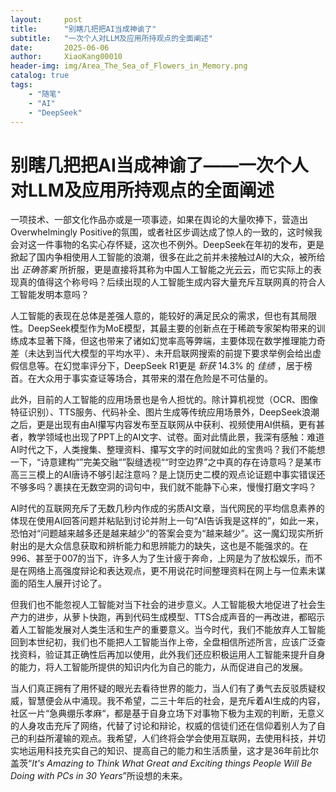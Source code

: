 ```yaml
---
layout:     post
title:      "别瞎几把把AI当成神谕了"
subtitle:   "一次个人对LLM及应用所持观点的全面阐述"
date:       2025-06-06
author:     XiaoKang00010
header-img: img/Area_The_Sea_of_Flowers_in_Memory.png
catalog: true
tags:
    - "随笔"
    - "AI"
    - "DeepSeek"
---
```


# 别瞎几把把AI当成神谕了——一次个人对LLM及应用所持观点的全面阐述

​	一项技术、一部文化作品亦或是一项事迹，如果在舆论的大量吹捧下，营造出Overwhelmingly Positive的氛围，或者社区步调达成了惊人的一致的，这时候我会对这一件事物的名实心存怀疑，这次也不例外。DeepSeek在年初的发布，更是掀起了国内争相使用人工智能的浪潮，很多在此之前并未接触过AI的大众，被所给出 *正确答案* 所折服，更是直接将其称为中国人工智能之光云云，而它实际上的表现真的值得这个称号吗？后续出现的人工智能生成内容大量充斥互联网真的符合人工智能发明本意吗？

​	人工智能的表现在总体是差强人意的，能较好的满足民众的需求，但也有其局限性。DeepSeek模型作为MoE模型，其最主要的创新点在于稀疏专家架构带来的训练成本显著下降，但这也带来了诸如幻觉率高等弊端，主要体现在数学推理能力奇差（未达到当代大模型的平均水平）、未开启联网搜索的前提下要求举例会给出虚假信息等。在幻觉率评分下，DeepSeek R1更是 *斩获* 14.3% 的 *佳绩* ，居于榜首。在大众用于事实查证等场合，其带来的潜在危险是不可估量的。

​	此外，目前的人工智能的应用场景也是令人担忧的。除计算机视觉（OCR、图像特征识别）、TTS服务、代码补全、图片生成等传统应用场景外，DeepSeek浪潮之后，更是出现有由AI攥写内容发布至互联网从中获利、视频使用AI供稿，更有甚者，教学领域也出现了PPT上的AI文字、试卷。面对此情此景，我深有感触：难道AI时代之下，人类搜集、整理资料、攥写文字的时间就如此的宝贵吗？我们不能想一下，“诗意建构“”完美交融“”裂缝透视““时空边界”之中真的存在诗意吗？是某市高三三模上的AI唐诗不够引起注意吗？是上饶历史二模的观点论证题中事实错误还不够多吗？裹挟在无数空洞的词句中，我们就不能静下心来，慢慢打磨文字吗？

​	AI时代的互联网充斥了无数几秒内作成的劣质AI文章，当代网民的平均信息素养的体现在使用AI回答问题并粘贴到讨论并附上一句“AI告诉我是这样的”，如此一来，恐怕对“问题越来越多还是越来越少”的答案会变为“越来越少”。这一魔幻现实所折射出的是大众信息获取和辨析能力和思辨能力的缺失，这也是不能强求的。在996、甚至于007的当下，许多人为了生计疲于奔命，上网是为了放松娱乐，而不是在网络上高强度辩论和表达观点，更不用说花时间整理资料在网上与一位素未谋面的陌生人展开讨论了。

​	但我们也不能忽视人工智能对当下社会的进步意义。人工智能极大地促进了社会生产力的进步，从萝卜快跑，再到代码生成模型、TTS合成声音的一再改进，都昭示着人工智能发展对人类生活和生产的重要意义。当今时代，我们不能放弃人工智能回到本世纪初，我们也不能把人工智能当作上帝，全盘相信所述所言，应该广泛查找资料，验证其正确性后再加以使用，此外我们还应积极运用人工智能来提升自身的能力，将人工智能所提供的知识内化为自己的能力，从而促进自己的发展。

​	当人们真正拥有了用怀疑的眼光去看待世界的能力，当人们有了勇气去反驳质疑权威，智慧便会从中涌现。我不希望，二三十年后的社会，是充斥着AI生成的内容，社区一片“急典绷乐孝麻“，都是基于自身立场下对事物下极为主观的判断，无意义的人身攻击充斥了网络，代替了讨论和辩论，权威的信徒们还在信仰着别人为了自己的利益所灌输的观点。我希望，人们终将会学会使用互联网，去使用科技，并切实地运用科技充实自己的知识、提高自己的能力和生活质量，这才是36年前比尔盖茨“*It's Amazing to Think What Great and Exciting things People Will Be Doing with PCs in 30 Years*”所设想的未来。